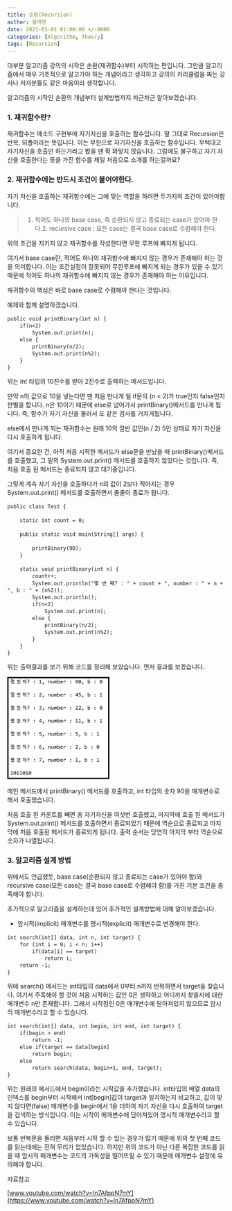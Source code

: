 ```yaml
---
title: 순환(Recursion)
author: 물개맨
date: 2021-03-01 01:00:00 +/-0000
categories: [Algorithm, Theory]
tags: [Recursion]
---
```


대부분 알고리즘 강의의 시작은 순환(재귀함수)부터 시작하는 편입니다. 그만큼 알고리즘에서 매우 기초적으로 알고가야 하는 개념이라고 생각하고 강의의 커리큘럼을 짜는 강사나 저자분들도 같은 마음이라 생각합니다.

알고리즘의 시작인 순환의 개념부터 설계방법까지 차근차근 알아보겠습니다.

### **1. 재귀함수란?**

재귀함수는 메소드 구현부에 자기자신을 호출하는 함수입니다. 말 그대로 Recursion은 반복, 되풀이라는 뜻입니다. 이는 무한으로 자기자신을 호출하는 함수입니다. 무턱대고 자기자신을 호출만 하는거라고 봤을 땐 확 와닿지 않습니다. 그럼에도 불구하고 자기 자신을 호출한다는 뜻을 가진 함수를 제일 처음으로 소개를 하는걸까요?

### **2. 재귀함수에는 반드시 조건이 붙어야한다.**

자기 자신을 호출하는 재귀함수에는 그에 맞는 역할을 하려면 두가지의 조건이 있어야합니다.

> 1. 적어도 하나의 base case, 즉 순환되지 않고 종료되는 case가 있어야 한다.2. recursive case : 모든 case는 결국 base case로 수렴해야 한다.

위의 조건을 지키지 않고 재귀함수를 작성한다면 무한 루프에 빠지게 됩니다.

여기서 base case란, 적어도 하나의 재귀함수에 빠지지 않는 경우가 존재해야 하는 것을 의미합니다. 이는 조건설정이 잘못되어 무한루프에 빠지게 되는 경우가 있을 수 있기 때문에 적어도 하나의 재귀함수에 빠지지 않는 경우가 존재해야 하는 이유입니다.

재귀함수의 핵심은 바로 base case로 수렴해야 한다는 것입니다.

예제와 함께 설명하겠습니다.

```
public void printBinary(int n) {
    if(n<2)
        System.out.print(n);
    else {
        printBinary(n/2);
        System.out.print(n%2);
    }
}
```

위는 int 타입의 10진수를 받아 2진수로 출력하는 메서드입니다.

만약 n의 값으로 10을 넣는다면 맨 처음 만나게 될 if문의 (n < 2)가 true인지 false인지 판별을 합니다. n은 10이기 때문에 else로 넘어가서 printBinary()메서드를 만나게 됩니다. 즉, 함수가 자기 자신을 불러서 또 같은 검사를 거치게됩니다.

else에서 만나게 되는 재귀함수는 원래 10의 절반 값인(n / 2) 5인 상태로 자기 자신을 다시 호출하게 됩니다.

여기서 중요한 건, 아직 처음 시작한 메서드가 else문을 만났을 때 printBinary()메서드를 호출했고, 그 밑의 System.out.print() 메서드를 호출하지 않았다는 것입니다. 즉, 처음 호출 된 메서드는 종료되지 않고 대기중입니다.

그렇게 계속 자기 자신을 호출하다가 n의 값이 2보다 작아지는 경우 System.out.print() 메서드를 호출하면서 줄줄이 종료가 됩니다.

```
public class Test {
	
	static int count = 0;
	
	public static void main(String[] args) {
		
		printBinary(90);
	}
	
	static void printBinary(int n) {
		count++;
		System.out.println("몇 번 째? : " + count + ", number : " + n + ", b : " + (n%2));
		System.out.println();
	    if(n<2)
	        System.out.print(n);
	    else {
	        printBinary(n/2);
	        System.out.print(n%2);
	    }
	}
}

```

위는 출력결과를 보기 위해 코드를 정리해 보았습니다. 먼저 결과를 보겠습니다.

![출력결과](/assets/img/blog-references/recursion-01.png)

메인 메서드에서 printBinary() 메서드를 호출하고, int 타입의 숫자 90을 매개변수로 해서 호출했습니다.

처음 호출 된 카운트를 빼면 총 자기자신을 여섯번 호출했고, 마지막에 호출 된 메서드가 System.out.print() 메서드를 호출하면서 종료되었기 때문에 역순으로 종료되고 마지막에 처음 호출된 메서드가 종료되게 됩니다. 출력 순서는 당연히 마지막 부터 역순으로 숫자가 나열됩니다.

### **3. 알고리즘 설계 방법**

위에서도 언급했듯, base case(순환되지 않고 종료되는 case가 있어야 함)와 recursive case(모든 case는 결국 base case로 수렴해야 함)를 가진 기본 조건을 충족해야 합니다.

추가적으로 알고리즘을 설계하는데 있어 추가적인 설계방법에 대해 알아보겠습니다.

- 암시적(implicit) 매개변수를 명시적(explicit) 매개변수로 변경해야 한다.

```
int search(int[] data, int n, int target) {
    for (int i = 0; i < n; i++)
        if(data[i] == target)
            return i;
    return -1;
}
```

위에 search() 메서드는 int타입의 data에서 0부터 n까지 반복하면서 target을 찾습니다. 여기서 주목해야 할 것이 처음 시작하는 값인 0은 생략하고 어디까지 찾을지에 대한 매개변수 n만 존재합니다. 그래서 시작점인 0은 매개변수에 담아져있지 않으므로 암시적 매개변수라고 할 수 있습니다.

```
int search(int[] data, int begin, int end, int target) {
    if(begin > end) 
        return -1;
    else if(target == data[begin]
        return begin;
    else
        return search(data, begin+1, end, target);
}
```

위는 원래의 메서드에서 begin이라는 시작값을 추가했습니다. int타입의 배열 data의 인덱스를 begin부터 시작해서 int[begin]값이 target과 일치하는지 비교하고, 값이 맞지 않다면(false) 매개변수를 begin에서 1을 더하여 자기 자신을 다시 호출하여 target을 검색하는 방식입니다. 이는 시작이 매개변수에 담아져있어 명시적 매개변수라고 할 수 있습니다.

보통 반복문을 돌리면 처음부터 시작 할 수 있는 경우가 많기 때문에 위의 첫 번째 코드를 읽는데에는 전혀 무리가 없었습니다. 하지만 위의 코드가 아닌 다른 복잡한 코드를 읽을 때 암시적 매개변수는 코드의 가독성을 떨어뜨릴 수 있기 때문에 매개변수 설정에 유의해야 합니다.

자료참고

[www.youtube.com/watch?v=ln7AfppN7mY](https://www.youtube.com/watch?v=ln7AfppN7mY)
